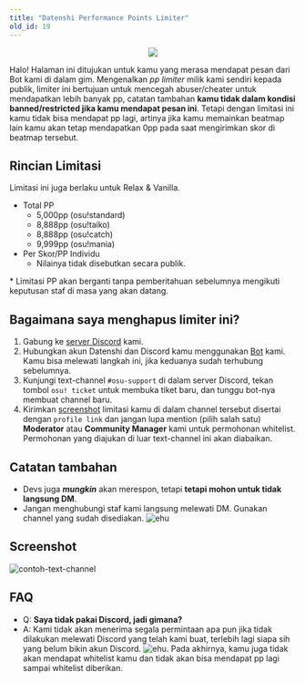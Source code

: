 ```yaml
---
title: "Datenshi Performance Points Limiter"
old_id: 19
---
```


<div style="text-align:center"><img src="https://user-images.githubusercontent.com/10250068/116959299-c8ae3580-accf-11eb-9ca3-15cd662dbca0.png" /></div>

Halo! Halaman ini ditujukan untuk kamu yang merasa mendapat pesan dari Bot kami di dalam gim. Mengenalkan _pp limiter_ milik kami sendiri kepada publik, limiter ini bertujuan untuk mencegah abuser/cheater untuk mendapatkan lebih banyak pp, catatan tambahan **kamu tidak dalam kondisi banned/restricted jika kamu mendapat pesan ini**. Tetapi dengan limitasi ini kamu tidak bisa mendapat pp lagi, artinya jika kamu memainkan beatmap lain kamu akan tetap mendapatkan 0pp pada saat mengirimkan skor di beatmap tersebut.

## Rincian Limitasi

Limitasi ini juga berlaku untuk Relax & Vanilla.

- Total PP
  - 5,000pp (osu!standard)
  - 8,888pp (osu!taiko)
  - 8,888pp (osu!catch)
  - 9,999pp (osu!mania)
- Per Skor/PP Individu
  - Nilainya tidak disebutkan secara publik.

\* Limitasi PP akan berganti tanpa pemberitahuan sebelumnya mengikuti keputusan staf di masa yang akan datang.

## Bagaimana saya menghapus limiter ini?

1. Gabung ke [server Discord](https://datenshi.pw/discord) kami.
2. Hubungkan akun Datenshi dan Discord kamu menggunakan [Bot](https://osu.datenshi.pw/discordtokens) kami. Kamu bisa melewati langkah ini, jika keduanya sudah terhubung sebelumnya.
3. Kunjungi text-channel `#osu-support` di dalam server Discord, tekan tombol `osu! ticket` untuk membuka tiket baru, dan tunggu bot-nya membuat channel baru.
4. Kirimkan [screenshot](https://cdn.discordapp.com/attachments/698597147553169429/816492708356423680/screenshot308.jpg) limitasi kamu di dalam channel tersebut disertai dengan `profile link` dan jangan lupa mention (pilih salah satu) **Moderator** atau **Community Manager** kami untuk permohonan whitelist. Permohonan yang diajukan di luar text-channel ini akan diabaikan.

## Catatan tambahan

- Devs juga **_mungkin_** akan merespon, tetapi **tetapi mohon untuk tidak langsung DM**.
- Jangan menghubungi staf kami langsung melewati DM. Gunakan channel yang sudah disediakan. ![ehu](https://user-images.githubusercontent.com/9847780/116959893-1ecbaa80-acc9-11eb-99ce-fd475b89e75c.png)

## Screenshot

![contoh-text-channel](https://user-images.githubusercontent.com/10250068/121777556-5b8e9980-cbc5-11eb-9a93-9257b9093494.png)

## FAQ

- Q: **Saya tidak pakai Discord, jadi gimana?**
- A: Kami tidak akan menerima segala permintaan apa pun jika tidak dilakukan melewati Discord yang telah kami buat, terlebih lagi siapa sih yang belum bikin akun Discord. ![ehu](https://user-images.githubusercontent.com/9847780/116959893-1ecbaa80-acc9-11eb-99ce-fd475b89e75c.png). Pada akhirnya, kamu juga tidak akan mendapat whitelist kamu dan tidak akan bisa mendapat pp lagi sampai whitelist diberikan.
